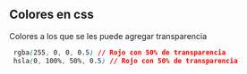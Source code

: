 ## Colores en css

Colores a los que se les puede agregar transparencia
``` css
 rgba(255, 0, 0, 0.5) // Rojo con 50% de transparencia
 hsla(0, 100%, 50%, 0.5) // Rojo con 50% de transparencia
```